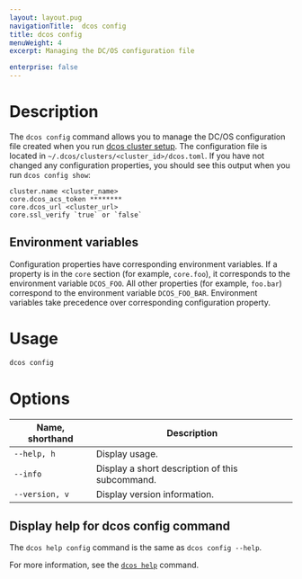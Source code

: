 ```yaml
---
layout: layout.pug
navigationTitle:  dcos config
title: dcos config
menuWeight: 4
excerpt: Managing the DC/OS configuration file

enterprise: false
---
```


# Description
The `dcos config` command allows you to manage the DC/OS configuration file created when you run [dcos cluster setup](/1.11/cli/command-reference/dcos-cluster/dcos-cluster-setup). The configuration file is located in `~/.dcos/clusters/<cluster_id>/dcos.toml`. If you have not changed any configuration properties, you should see this output when you run `dcos config show`:

    cluster.name <cluster_name>
    core.dcos_acs_token ********
    core.dcos_url <cluster_url>
    core.ssl_verify `true` or `false`


## Environment variables
Configuration properties have corresponding environment variables. If a property is in the `core` section (for example, `core.foo`), it corresponds to the environment variable `DCOS_FOO`. All other properties (for example,  `foo.bar`) correspond to the environment variable `DCOS_FOO_BAR`. Environment variables take precedence over corresponding configuration property.

# Usage

```bash
dcos config
```

# Options

| Name, shorthand |  Description |
|---------|-------------|
| `--help, h`   |   Display usage. |
| `--info`   |  Display a short description of this subcommand. |
| `--version, v`   |  Display version information. |


## Display help for dcos config command

The `dcos help config` command is the same as `dcos config --help`.

For more information, see the [`dcos help`](/1.11/cli/command-reference/dcos-help/) command.
